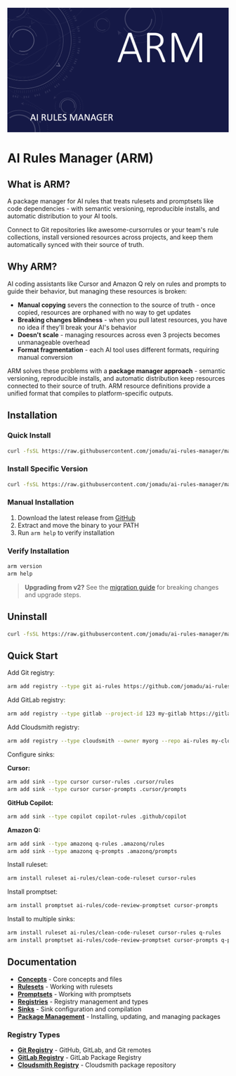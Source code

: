 ![ARM Header](assets/header.png)

# AI Rules Manager (ARM)

## What is ARM?

A package manager for AI rules that treats rulesets and promptsets like code dependencies - with semantic versioning, reproducible installs, and automatic distribution to your AI tools.

Connect to Git repositories like awesome-cursorrules or your team's rule collections, install versioned resources across projects, and keep them automatically synced with their source of truth.

## Why ARM?

AI coding assistants like Cursor and Amazon Q rely on rules and prompts to guide their behavior, but managing these resources is broken:

- **Manual copying** severs the connection to the source of truth - once copied, resources are orphaned with no way to get updates
- **Breaking changes blindness** - when you pull latest resources, you have no idea if they'll break your AI's behavior
- **Doesn't scale** - managing resources across even 3 projects becomes unmanageable overhead
- **Format fragmentation** - each AI tool uses different formats, requiring manual conversion

ARM solves these problems with a **package manager approach** - semantic versioning, reproducible installs, and automatic distribution keep resources connected to their source of truth. ARM resource definitions provide a unified format that compiles to platform-specific outputs.

## Installation

### Quick Install

```bash
curl -fsSL https://raw.githubusercontent.com/jomadu/ai-rules-manager/main/scripts/install.sh | bash
```

### Install Specific Version

```bash
curl -fsSL https://raw.githubusercontent.com/jomadu/ai-rules-manager/main/scripts/install.sh | bash -s v1.0.0
```

### Manual Installation

1. Download the latest release from [GitHub](https://github.com/jomadu/ai-rules-manager/releases)
2. Extract and move the binary to your PATH
3. Run `arm help` to verify installation

### Verify Installation

```bash
arm version
arm help
```

> **Upgrading from v2?** See the [migration guide](docs/migration-v2-to-v3.md) for breaking changes and upgrade steps.

## Uninstall

```bash
curl -fsSL https://raw.githubusercontent.com/jomadu/ai-rules-manager/main/scripts/uninstall.sh | bash
```

## Quick Start

Add Git registry:
```bash
arm add registry --type git ai-rules https://github.com/jomadu/ai-rules-manager-sample-git-registry
```

Add GitLab registry:
```bash
arm add registry --type gitlab --project-id 123 my-gitlab https://gitlab.example.com
```

Add Cloudsmith registry:
```bash
arm add registry --type cloudsmith --owner myorg --repo ai-rules my-cloudsmith https://app.cloudsmith.com
```

Configure sinks:

**Cursor:**
```bash
arm add sink --type cursor cursor-rules .cursor/rules
arm add sink --type cursor cursor-prompts .cursor/prompts
```

**GitHub Copilot:**
```bash
arm add sink --type copilot copilot-rules .github/copilot
```

**Amazon Q:**
```bash
arm add sink --type amazonq q-rules .amazonq/rules
arm add sink --type amazonq q-prompts .amazonq/prompts
```

Install ruleset:
```bash
arm install ruleset ai-rules/clean-code-ruleset cursor-rules
```

Install promptset:
```bash
arm install promptset ai-rules/code-review-promptset cursor-prompts
```

Install to multiple sinks:
```bash
arm install ruleset ai-rules/clean-code-ruleset cursor-rules q-rules
arm install promptset ai-rules/code-review-promptset cursor-prompts q-prompts
```

## Documentation

- **[Concepts](docs/concepts.md)** - Core concepts and files
- **[Rulesets](docs/rulesets.md)** - Working with rulesets
- **[Promptsets](docs/promptsets.md)** - Working with promptsets
- **[Registries](docs/registries.md)** - Registry management and types
- **[Sinks](docs/sinks.md)** - Sink configuration and compilation
- **[Package Management](docs/package-management.md)** - Installing, updating, and managing packages

### Registry Types

- **[Git Registry](docs/registries/git-registry.md)** - GitHub, GitLab, and Git remotes
- **[GitLab Registry](docs/registries/gitlab-registry.md)** - GitLab Package Registry
- **[Cloudsmith Registry](docs/registries/cloudsmith-registry.md)** - Cloudsmith package repository
